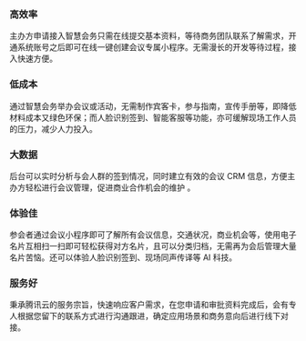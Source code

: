 ### 高效率
主办方申请接入智慧会务只需在线提交基本资料，等待商务团队联系了解需求，开通系统账号之后即可在线一键创建会议专属小程序。无需漫长的开发等待过程，接入快速方便。

### 低成本
通过智慧会务举办会议或活动，无需制作宾客卡，参与指南，宣传手册等，即降低材料成本又绿色环保；而人脸识别签到、智能客服等功能，亦可缓解现场工作人员的压力，减少人力投入。

### 大数据
后台可以实时分析与会人群的签到情况，同时建立有效的会议 CRM 信息，方便主办方轻松进行会议管理，促进商业合作机会的维护 。

### 体验佳
参会者通过会议小程序即可了解所有会议信息，交通状况，商业机会等，使用电子名片互相扫一扫即可轻松获得对方名片，且可以分类归档，无需再为会后管理大量名片苦恼。还可以体验人脸识别签到、现场同声传译等 AI 科技。

### 服务好
秉承腾讯云的服务宗旨，快速响应客户需求，在您申请和审批资料完成后，会有专人根据您留下的联系方式进行沟通跟进，确定应用场景和商务意向后进行线下对接。
